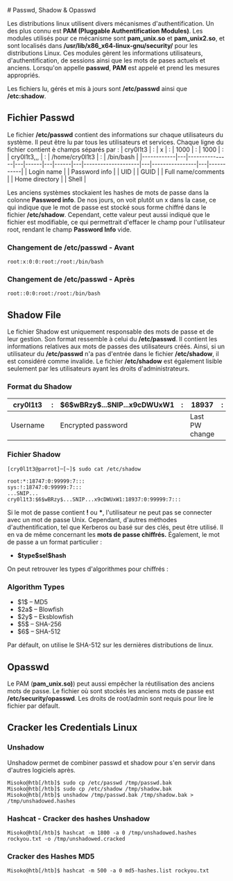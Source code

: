 # Passwd, Shadow & Opasswd

Les distributions linux utilisent divers mécanismes d'authentification. Un des plus connu est **PAM (Pluggable Authentification Modules)**.
Les modules utilisés pour ce mécanisme sont **pam_unix.so** et **pam_unix2.so**, et sont localisés dans **/usr/lib/x86_x64-linux-gnu/security/** pour les distributions Linux.
Ces modules gèrent les informations utilisateurs, d'authentification, de sessions ainsi que les mots de pases actuels et anciens.
Lorsqu'on appelle **passwd**, **PAM** est appelé et prend les mesures appropriés.

Les fichiers lu, gérés et mis à jours sont **/etc/passwd** ainsi que **/etc:shadow**.

## Fichier Passwd
Le fichier **/etc/passwd** contient des informations sur chaque utilisateurs du système.
Il peut être lu par tous les utilisateurs et services.
Chaque ligne du fichier contient è champs séparés par :
| cry0l1t3   | : | x             | : | 1000 | : | 1000 | : | cry0l1t3,,,        | : | /home/cry0l1t3 | : | /bin/bash |
|------------|---|---------------|---|------|---|------|---|--------------------|---|----------------|---|-----------|
| Login name |   | Password info |   | UID  |   | GUID |   | Full name/comments |   | Home directory |   | Shell     |

Les anciens systèmes stockaient les hashes de mots de passe dans la colonne **Password info**. 
De nos jours, on voit plutôt un x dans la case, ce qui indique que le mot de passe est stocké sous forme chiffré dans le fichier **/etc/shadow**.
Cependant, cette valeur peut aussi indiqué que le fichier est modifiable, ce qui permettrait d'effacer le champ pour l'utilisateur root, rendant le champ **Password Info** vide.

### Changement de /etc/passwd - Avant
```console
root:x:0:0:root:/root:/bin/bash
```
### Changement de /etc/passwd - Après
```console
root::0:0:root:/root:/bin/bash
```
## Shadow File

Le fichier Shadow est uniquement responsable des mots de passe et de leur gestion. Son format ressemble à celui du **/etc/passwd**.
Il contient les informations relatives aux mots de passes des utilisateurs créés.
Ainsi, si un utilisateur du **/etc/passwd** n'a pas d'entrée dans le fichier **/etc/shadow**, il est considéré comme invalide.
Le fichier **/etc/shadow** est également lisible seulement par les utilisateurs 
ayant les droits d'administrateurs.

### Format du Shadow
| cry0l1t3 | : | \$6\$wBRzy\$...SNIP...x9cDWUxW1 | : | 18937          | : | 0           | : | 99999       | : | 7              | :                 | :               | :      |
|----------|---|------------------------------|---|----------------|---|-------------|---|-------------|---|----------------|-------------------|-----------------|--------|
| Username |   | Encrypted password           |   | Last PW change |   | Min. PW age |   | Max. PW age |   | Warning period | Inactivity period | Expiration date | Unused |


### Fichier Shadow

```console
[cry0l1t3@parrot]─[~]$ sudo cat /etc/shadow

root:*:18747:0:99999:7:::
sys:!:18747:0:99999:7:::
...SNIP...
cry0l1t3:$6$wBRzy$...SNIP...x9cDWUxW1:18937:0:99999:7:::
```

Si le mot de passe contient **!** ou **\***, l'utilisateur ne peut pas se connecter avec un mot de passe Unix.
Cependant, d'autres méthodes d'authentification, tel que Kerberos ou basé sur des clés, peut être utilisé.
Il en va de même concernant les **mots de passe chiffrés.**
Également, le mot de passe a un format particulier :
- **\$type\$sel\$hash**

On peut retrouver les types d'algorithmes pour chiffrés :
### Algorithm Types

- \$1\$ – MD5
- \$2a\$ – Blowfish
- \$2y\$ – Eksblowfish
- \$5\$ – SHA-256
- \$6\$ – SHA-512

Par défault, on utilise le SHA-512 sur les dernières distributions de linux.

## Opasswd

Le PAM (**pam_unix.so)**) peut aussi empêcher la réutilisation des anciens mots de passe. Le fichier où sont stockés les anciens mots de passe est **/etc/security/opasswd**. Les droits de root/admin sont requis pour lire le fichier par défault.


## Cracker les Credentials Linux 

### Unshadow
Unshadow permet de combiner passwd et shadow pour s'en servir dans d'autres logiciels après.
```console
Misoko@htb[/htb]$ sudo cp /etc/passwd /tmp/passwd.bak 
Misoko@htb[/htb]$ sudo cp /etc/shadow /tmp/shadow.bak 
Misoko@htb[/htb]$ unshadow /tmp/passwd.bak /tmp/shadow.bak > /tmp/unshadowed.hashes
```
### Hashcat - Cracker des hashes Unshadow

```console
Misoko@htb[/htb]$ hashcat -m 1800 -a 0 /tmp/unshadowed.hashes rockyou.txt -o /tmp/unshadowed.cracked
```

### Cracker des Hashes MD5
```console
Misoko@htb[/htb]$ hashcat -m 500 -a 0 md5-hashes.list rockyou.txt
```

















